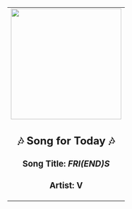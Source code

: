 <!-- Start random song -->
  <div align="center">
   <table>
    <tr>
     <td>
      <div align="center">
       <div>
        <a href="https://open.spotify.com/track/0PBTlQ84CBJF0tBnKGmQa6" id="link" target="_blank">
         <img src="https://i.scdn.co/image/ab67616d0000b273377ee031d0a3da40db19ccf4" style="width: 250px;"/>
        </a>
       </div>
       <div style="text-align: center;">
        <h2>
         🎶 Song for Today 🎶
        </h2>
        <h3>
         Song Title:
         <em id="title">
          FRI(END)S
         </em>
        </h3>
        <h3>
         Artist:
         <span id="artist">
          V
         </span>
        </h3>
       </div>
      </div>
     </td>
    </tr>
   </table>
  </div>
<!-- End random song -->